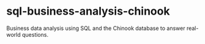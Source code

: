 # sql-business-analysis-chinook
Business data analysis using SQL and the Chinook database to answer real-world questions.
